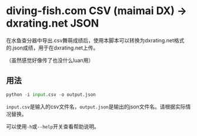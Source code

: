 # diving-fish.com CSV \(maimai DX\) -> dxrating.net JSON

在水鱼查分器中导出.csv舞萌成绩后，使用本脚本可以转换为dxrating.net格式的.json成绩，用于在dxrating.net上传。

（虽然感觉好像传了也没什么luan用）

## 用法

```python
python -i input.csv -o output.json
```

`input.csv`是输入的csv文件名，`output.json`是输出的json文件名。请根据实际情况替换。

可以使用`-h`或`--help`开关查看帮助说明。

